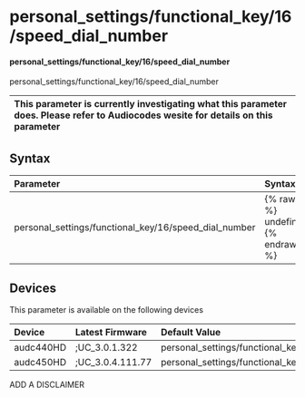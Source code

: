 ﻿---
description: personal_settings/functional_key/16/speed_dial_number
search: false
---

# personal_settings/functional_key/16/speed_dial_number

#### personal_settings/functional_key/16/speed_dial_number

personal_settings/functional_key/16/speed_dial_number


| This parameter is currently investigating what this parameter does. Please refer to Audiocodes wesite for details on this parameter | 
| :--- |

## Syntax
| Parameter | Syntax |
| :--- | :--- |
|personal_settings/functional_key/16/speed_dial_number | {% raw %} undefined {% endraw %}|

## Devices
This parameter is available on the following devices

| Device | Latest Firmware | Default Value |
|:---|:---|:---|
| audc440HD | ;UC_3.0.1.322 | personal_settings/functional_key/16/speed_dial_number= 
| audc450HD | ;UC_3.0.4.111.77 | personal_settings/functional_key/16/speed_dial_number= 

ADD A DISCLAIMER
